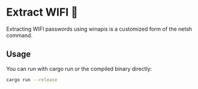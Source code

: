 # Extract WIFI 🦀

Extracting WIFI passwords using winapis is a customized form of the netsh command.

## Usage

You can run with cargo run or the compiled binary directly:
```sh
cargo run --release
```